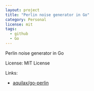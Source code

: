 ```yaml
---
layout: project
title: "Perlin noise generator in Go"
category: Personal
license: mit
tags:
  - github
  - Go
---
```


Perlin noise generator in Go

License: MIT License

Links:

* [aquilax/go-perlin](https://github.com/aquilax/go-perlin)
